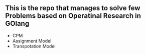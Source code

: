 ## This is the repo that manages to solve few Problems based on Operatinal Research in GOlang 
   - CPM 
   - Assignment Model 
   - Transpotation Model 

